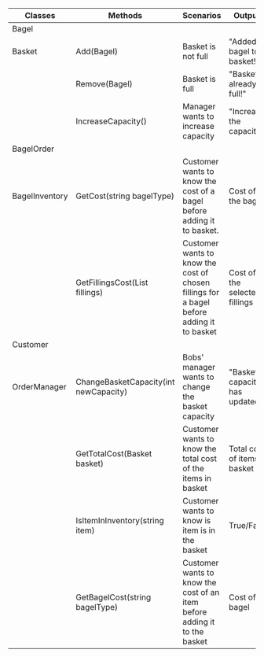 | Classes        	| Methods                                	| Scenarios                                                                                 	| Outputs                         	|
|----------------	|----------------------------------------	|-------------------------------------------------------------------------------------------	|---------------------------------	|
| Bagel          	|                                        	|                                                                                           	|                                 	|
| Basket         	| Add(Bagel)                             	| Basket is not full                                                                        	| "Added bagel to basket!"        	|
|                	| Remove(Bagel)                          	| Basket is full                                                                            	| "Basket is already full!"       	|
|                	| IncreaseCapacity()                     	| Manager wants to increase capacity                                                        	| "Increased the capacity"        	|
| BagelOrder     	|                                        	|                                                                                           	|                                 	|
| BagelInventory 	| GetCost(string bagelType)              	| Customer wants to know the cost of a bagel before adding it to basket.                    	| Cost of the bagel               	|
|                	| GetFillingsCost(List<string> fillings) 	| Customer wants to know the cost of chosen fillings for a bagel before adding it to basket 	| Cost of the selected fillings   	|
| Customer       	|                                        	|                                                                                           	|                                 	|
| OrderManager   	| ChangeBasketCapacity(int newCapacity)  	| Bobs' manager wants to change the basket capacity                                         	| "Basket capacity has updated!"  	|
|                	| GetTotalCost(Basket basket)            	| Customer wants to know the total cost of the items in basket                              	| Total cost of items in basket   	|
|                	| IsItemInInventory(string item)         	| Customer wants to know is item is in the basket                                           	| True/False                      	|
|                	| GetBagelCost(string bagelType)         	| Customer wants to know the cost of an item before  adding it to the basket                	| Cost of bagel                   	|